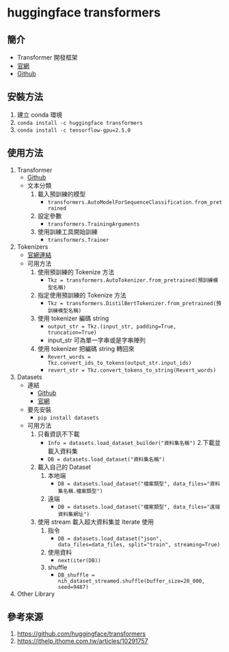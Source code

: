 huggingface transformers
===

簡介
---

- Transformer 開發框架
- [官網](https://huggingface.co/)
- [Github](https://github.com/huggingface/transformers)

安裝方法
---

1. 建立 conda 環境
2. ```conda install -c huggingface transformers```
3. ```conda install -c tensorflow-gpu=2.5.0```

使用方法
---
1. Transformer
    - [Github](https://github.com/huggingface/transformers)
    - 文本分類
        1. 載入預訓練的模型
            - ```transformers.AutoModelForSequenceClassification.from_pretrained```
        2. 設定參數
            - ```transformers.TrainingArguments```
        3. 使用訓練工具開始訓練
            - ```transformers.Trainer```
2. Tokenizers
    - [官網連結](https://github.com/huggingface/tokenizers)
    - 可用方法
        1. 使用預訓練的 Tokenize 方法
            - ```Tkz = transformers.AutoTokenizer.from_pretrained(預訓練模型名稱)```
        2. 指定使用預訓練的 Tokenize 方法
            - ```Tkz = transformers.DistilBertTokenizer.from_pretrained(預訓練模型名稱)```
        3. 使用 tokenizer 編碼 string
            - ```output_str = Tkz.(input_str, padding=True, truncation=True)```
            - input_str 可為單一字串或是字串陣列
        4. 使用 tokenizer 把編碼 string 轉回來
            - ```Revert_words = Tkz.convert_ids_to_tokens(output_str.input_ids)```
            - ```revert_str = Tkz.convert_tokens_to_string(Revert_words)```
3. Datasets
    - 連結
        - [Github](https://github.com/huggingface/datasets)
        - [官網](https://huggingface.co/datasets)
    - 要先安裝
        - ```pip install datasets```
    - 可用方法
        1. 只看資訊不下載
            - ```Info = datasets.load_dataset_builder("資料集名稱")```
        2.下載並載入資料集
            - ```DB = datasets.load_dataset("資料集名稱")```
        3. 載入自己的 Dataset
            1. 本地端
                - ```DB = datasets.load_dataset("檔案類型", data_files="資料集名稱.檔案類型")```
            2. 遠端
                - ```DB = datasets.load_dataset("檔案類型", data_files="遠端資料集網址")```
        4. 使用 stream 載入超大資料集並 Iterate 使用
            1. 指令
                - ```DB = datasets.load_dataset("json", data_files=data_files, split="train", streaming=True)```
            2. 使用資料
                - ```next(iter(DB))```
            3. shuffle
                - ```DB_shuffle = nih_dataset_streamed.shuffle(buffer_size=20_000, seed=9487)```
4. Other Library

參考來源
---
1. https://github.com/huggingface/transformers
2. https://ithelp.ithome.com.tw/articles/10291757
